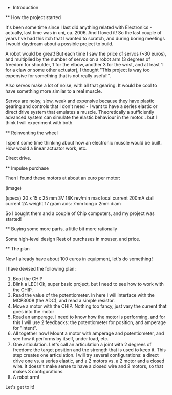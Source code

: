 * Introduction

** How the project started

It's been some time since I last did anything related with Electronics - actually, last time was in uni, ca. 2006. And I loved it! So the last couple of years I've had this itch that I wanted to scratch, and during boring meetings I would daydream about a possible project to build.

A robot would be great! But each time I saw the price of servos (~30 euros), and multiplied by the number of servos on a robot arm (3 degrees of freedom for shoulder, 1 for the elbow, another 3 for the wrist, and at least 1 for a claw or some other actuator), I thought "This project is way too expensive for something that is not really useful!".

Also servos make a lot of noise, with all that gearing. It would be cool to have something more similar to a real muscle.

Servos are noisy, slow, weak and expensive because they have plastic gearing and controls that I don't need - I want to have a series elastic or direct drive system that emulates a muscle. Theoretically a sufficiently advanced system can simulate the elastic behaviour in the motor... but I think I will experiment with both.

** Reinventing the wheel

I spent some time thinking about how an electronic muscle would be built. How would a linear actuator work, etc.

Direct drive.

** Impulse purchase

Then I found these motors at about an euro per motor:

(image)

(specs)
20 x 15 x 25 mm
3V
18K rev/min max
local current 200mA
stall current 2A
weight 17 gram
axis: 7mm long x 2mm diam

So I bought them and a couple of Chip computers, and my project was started!

** Buying some more parts, a little bit more rationally

Some high-level design
Rest of purchases in mouser, and price.

** The plan

Now I already have about 100 euros in equipment, let's do something!

I have devised the following plan:

 1. Boot the CHIP
 2. Blink a LED! Ok, super basic project, but I need to see how to work with the CHIP.
 3. Read the value of the potentiometer. In here I will interface with the MCP3008 (the ADC), and read a simple resistor.
 4. Move a motor with the CHIP. Nothing too fancy, just vary the current that goes into the motor
 5. Read an amperage. I need to know how the motor is performing, and for this I will use 2 feedbacks: the potentiometer for position, and amperage for "intent".
 6. All together now! Mount a motor with amperage and potentiometer, and see how it performs by itself, under load, etc.
 7. One articulation. Let's call an articulation a joint with 2 degrees of freedom: the target position and the strength that is used to keep it. This step creates one articulation. I will try several configurations: a direct drive one vs. a series elastic, and a 2 motors vs. a 2 motor and a closed wire. It doesn't make sense to have a closed wire and 2 motors, so that makes 3 configurations.
 8. A robot arm!

Let's get to it!
